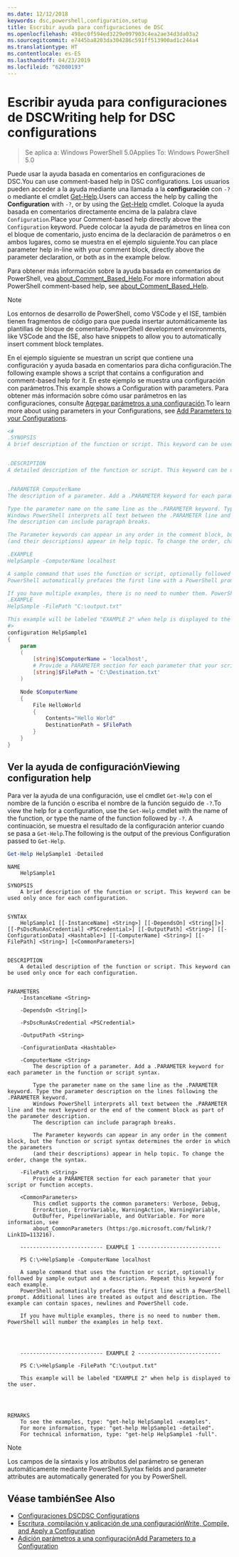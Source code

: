 ```yaml
---
ms.date: 12/12/2018
keywords: dsc,powershell,configuration,setup
title: Escribir ayuda para configuraciones de DSC
ms.openlocfilehash: 498ec0f594ed3229e097903c4ea2ae34d3da03a2
ms.sourcegitcommit: e7445ba8203da304286c591ff513900ad1c244a4
ms.translationtype: HT
ms.contentlocale: es-ES
ms.lasthandoff: 04/23/2019
ms.locfileid: "62080193"
---
```

# <a name="writing-help-for-dsc-configurations"></a><span data-ttu-id="c0f50-103">Escribir ayuda para configuraciones de DSC</span><span class="sxs-lookup"><span data-stu-id="c0f50-103">Writing help for DSC configurations</span></span>

><span data-ttu-id="c0f50-104">Se aplica a: Windows PowerShell 5.0</span><span class="sxs-lookup"><span data-stu-id="c0f50-104">Applies To: Windows PowerShell 5.0</span></span>

<span data-ttu-id="c0f50-105">Puede usar la ayuda basada en comentarios en configuraciones de DSC.</span><span class="sxs-lookup"><span data-stu-id="c0f50-105">You can use comment-based help in DSC configurations.</span></span> <span data-ttu-id="c0f50-106">Los usuarios pueden acceder a la ayuda mediante una llamada a la **configuración** con `-?` o mediante el cmdlet [Get-Help](/powershell/module/Microsoft.PowerShell.Core/Get-Help).</span><span class="sxs-lookup"><span data-stu-id="c0f50-106">Users can access the help by calling the **Configuration** with `-?`, or by using the [Get-Help](/powershell/module/Microsoft.PowerShell.Core/Get-Help) cmdlet.</span></span> <span data-ttu-id="c0f50-107">Coloque la ayuda basada en comentarios directamente encima de la palabra clave `Configuration`.</span><span class="sxs-lookup"><span data-stu-id="c0f50-107">Place your Comment-based help directly above the `Configuration` keyword.</span></span>
<span data-ttu-id="c0f50-108">Puede colocar la ayuda de parámetros en línea con el bloque de comentario, justo encima de la declaración de parámetros o en ambos lugares, como se muestra en el ejemplo siguiente.</span><span class="sxs-lookup"><span data-stu-id="c0f50-108">You can place parameter help in-line with your comment block, directly above the parameter declaration, or both as in the example below.</span></span>

<span data-ttu-id="c0f50-109">Para obtener más información sobre la ayuda basada en comentarios de PowerShell, vea [about_Comment_Based_Help](/powershell/module/microsoft.powershell.core/about/about_comment_based_help).</span><span class="sxs-lookup"><span data-stu-id="c0f50-109">For more information about PowerShell comment-based help, see [about_Comment_Based_Help](/powershell/module/microsoft.powershell.core/about/about_comment_based_help).</span></span>

> [!NOTE]
> <span data-ttu-id="c0f50-110">Los entornos de desarrollo de PowerShell, como VSCode y el ISE, también tienen fragmentos de código para que pueda insertar automáticamente las plantillas de bloque de comentario.</span><span class="sxs-lookup"><span data-stu-id="c0f50-110">PowerShell development environments, like VSCode and the ISE, also have snippets to allow you to automatically insert comment block templates.</span></span>

<span data-ttu-id="c0f50-111">En el ejemplo siguiente se muestran un script que contiene una configuración y ayuda basada en comentarios para dicha configuración.</span><span class="sxs-lookup"><span data-stu-id="c0f50-111">The following example shows a script that contains a configuration and comment-based help for it.</span></span> <span data-ttu-id="c0f50-112">En este ejemplo se muestra una configuración con parámetros.</span><span class="sxs-lookup"><span data-stu-id="c0f50-112">This example shows a Configuration with parameters.</span></span> <span data-ttu-id="c0f50-113">Para obtener más información sobre cómo usar parámetros en las configuraciones, consulte [Agregar parámetros a una configuración](add-parameters-to-a-configuration.md).</span><span class="sxs-lookup"><span data-stu-id="c0f50-113">To learn more about using parameters in your Configurations, see [Add Parameters to your Configurations](add-parameters-to-a-configuration.md).</span></span>

```powershell
<#
.SYNOPSIS
A brief description of the function or script. This keyword can be used only once for each configuration.


.DESCRIPTION
A detailed description of the function or script. This keyword can be used only once for each configuration.


.PARAMETER ComputerName
The description of a parameter. Add a .PARAMETER keyword for each parameter in the function or script syntax.

Type the parameter name on the same line as the .PARAMETER keyword. Type the parameter description on the lines following the .PARAMETER keyword.
Windows PowerShell interprets all text between the .PARAMETER line and the next keyword or the end of the comment block as part of the parameter description.
The description can include paragraph breaks.

The Parameter keywords can appear in any order in the comment block, but the function or script syntax determines the order in which the parameters
(and their descriptions) appear in help topic. To change the order, change the syntax.

.EXAMPLE
HelpSample -ComputerName localhost

A sample command that uses the function or script, optionally followed by sample output and a description. Repeat this keyword for each example.
PowerShell automatically prefaces the first line with a PowerShell prompt. Additional lines are treated as output and description. The example can contain spaces, newlines and PowerShell code.

If you have multiple examples, there is no need to number them. PowerShell will number the examples in help text.
.EXAMPLE
HelpSample -FilePath "C:\output.txt"

This example will be labeled "EXAMPLE 2" when help is displayed to the user.
#>
configuration HelpSample1
{
    param
    (
        [string]$ComputerName = 'localhost',
        # Provide a PARAMETER section for each parameter that your script or function accepts.
        [string]$FilePath = 'C:\Destination.txt'
    )

    Node $ComputerName
    {
        File HelloWorld
        {
            Contents="Hello World"
            DestinationPath = $FilePath
        }
    }
}
```

## <a name="viewing-configuration-help"></a><span data-ttu-id="c0f50-114">Ver la ayuda de configuración</span><span class="sxs-lookup"><span data-stu-id="c0f50-114">Viewing configuration help</span></span>

<span data-ttu-id="c0f50-115">Para ver la ayuda de una configuración, use el cmdlet `Get-Help` con el nombre de la función o escriba el nombre de la función seguido de `-?`.</span><span class="sxs-lookup"><span data-stu-id="c0f50-115">To view the help for a configuration, use the `Get-Help` cmdlet with the name of the function, or type the name of the function followed by `-?`.</span></span> <span data-ttu-id="c0f50-116">A continuación, se muestra el resultado de la configuración anterior cuando se pasa a `Get-Help`.</span><span class="sxs-lookup"><span data-stu-id="c0f50-116">The following is the output of the previous Configuration passed to `Get-Help`.</span></span>

```powershell
Get-Help HelpSample1 -Detailed
```

```output
NAME
    HelpSample1

SYNOPSIS
    A brief description of the function or script. This keyword can be used only once for each configuration.


SYNTAX
    HelpSample1 [[-InstanceName] <String>] [[-DependsOn] <String[]>] [[-PsDscRunAsCredential] <PSCredential>] [[-OutputPath] <String>] [[-ConfigurationData] <Hashtable>] [[-ComputerName] <String>] [[-FilePath] <String>] [<CommonParameters>]


DESCRIPTION
    A detailed description of the function or script. This keyword can be used only once for each configuration.


PARAMETERS
    -InstanceName <String>

    -DependsOn <String[]>

    -PsDscRunAsCredential <PSCredential>

    -OutputPath <String>

    -ConfigurationData <Hashtable>

    -ComputerName <String>
        The description of a parameter. Add a .PARAMETER keyword for each parameter in the function or script syntax.

        Type the parameter name on the same line as the .PARAMETER keyword. Type the parameter description on the lines following the .PARAMETER keyword.
        Windows PowerShell interprets all text between the .PARAMETER line and the next keyword or the end of the comment block as part of the parameter description.
        The description can include paragraph breaks.

        The Parameter keywords can appear in any order in the comment block, but the function or script syntax determines the order in which the parameters
        (and their descriptions) appear in help topic. To change the order, change the syntax.

    -FilePath <String>
        Provide a PARAMETER section for each parameter that your script or function accepts.

    <CommonParameters>
        This cmdlet supports the common parameters: Verbose, Debug,
        ErrorAction, ErrorVariable, WarningAction, WarningVariable,
        OutBuffer, PipelineVariable, and OutVariable. For more information, see
        about_CommonParameters (https:/go.microsoft.com/fwlink/?LinkID=113216).

    -------------------------- EXAMPLE 1 --------------------------

    PS C:\>HelpSample -ComputerName localhost

    A sample command that uses the function or script, optionally followed by sample output and a description. Repeat this keyword for each example.
    PowerShell automatically prefaces the first line with a PowerShell prompt. Additional lines are treated as output and description. The example can contain spaces, newlines and PowerShell code.

    If you have multiple examples, there is no need to number them. PowerShell will number the examples in help text.




    -------------------------- EXAMPLE 2 --------------------------

    PS C:\>HelpSample -FilePath "C:\output.txt"

    This example will be labeled "EXAMPLE 2" when help is displayed to the user.




REMARKS
    To see the examples, type: "get-help HelpSample1 -examples".
    For more information, type: "get-help HelpSample1 -detailed".
    For technical information, type: "get-help HelpSample1 -full".
```

> [!NOTE]
> <span data-ttu-id="c0f50-117">Los campos de la sintaxis y los atributos del parámetro se generan automáticamente mediante PowerShell.</span><span class="sxs-lookup"><span data-stu-id="c0f50-117">Syntax fields and parameter attributes are automatically generated for you by PowerShell.</span></span>

## <a name="see-also"></a><span data-ttu-id="c0f50-118">Véase también</span><span class="sxs-lookup"><span data-stu-id="c0f50-118">See Also</span></span>

- [<span data-ttu-id="c0f50-119">Configuraciones DSC</span><span class="sxs-lookup"><span data-stu-id="c0f50-119">DSC Configurations</span></span>](configurations.md)
- [<span data-ttu-id="c0f50-120">Escritura, compilación y aplicación de una configuración</span><span class="sxs-lookup"><span data-stu-id="c0f50-120">Write, Compile, and Apply a Configuration</span></span>](write-compile-apply-configuration.md)
- [<span data-ttu-id="c0f50-121">Adición parámetros a una configuración</span><span class="sxs-lookup"><span data-stu-id="c0f50-121">Add Parameters to a Configuration</span></span>](add-parameters-to-a-configuration.md)
